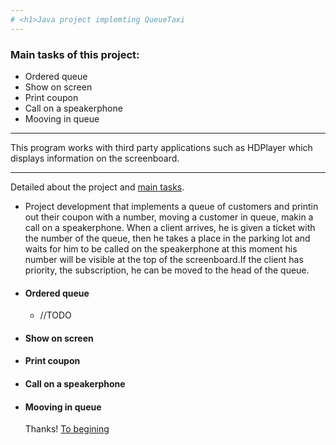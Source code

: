 ```yaml
---
# <h1>Java project implemting QueueTaxi
---
```

### <h7>Main tasks of this project: 
  
  + Ordered queue
  + Show on screen
  + Print coupon
  + Сall on a speakerphone
  + Mooving in queue
  
---

<h7> This program works with third party applications such as HDPlayer which displays information on the screenboard.
  
---
<h7> Detailed about the project and [main tasks](https://github.com/LehaZhigimont/Taxi/blob/main/README.md#Main-tasks-of-this-project).

+ Project development that implements a queue of customers and printin out their coupon with a number, moving a customer in queue, makin a call on a speakerphone. When a client arrives, he is given a ticket with the number of the queue, then he takes a place in the parking lot and waits for him to be called on the speakerphone at this moment his number will be visible at the top of the screenboard.If the client has priority, the subscription, he can be moved to the head of the queue.

+ #### Ordered queue
    + //TODO
+ #### Show on screen
+ #### Print coupon
+ #### Сall on a speakerphone
+ #### Mooving in queue
 
  
 
  Thanks!
  [To begining](https://github.com/LehaZhigimont/Taxi/blob/main/README.md#java-project-implemting-queuetaxi)
  
